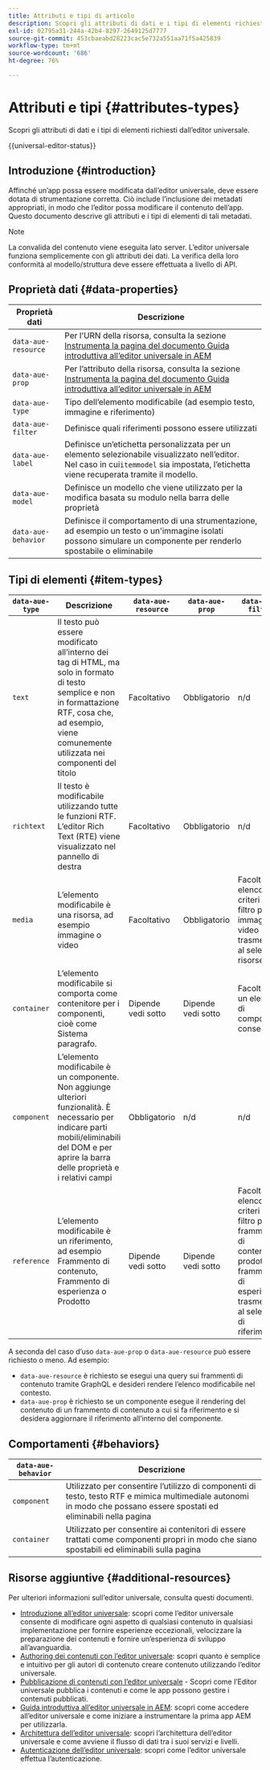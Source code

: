 ```yaml
---
title: Attributi e tipi di articolo
description: Scopri gli attributi di dati e i tipi di elementi richiesti dall’editor universale.
exl-id: 02795a31-244a-42b4-8297-2649125d7777
source-git-commit: 453cbaeabd28223cac5e732a551aa71f5a425839
workflow-type: tm+mt
source-wordcount: '686'
ht-degree: 76%

---
```



# Attributi e tipi {#attributes-types}

Scopri gli attributi di dati e i tipi di elementi richiesti dall’editor universale.

{{universal-editor-status}}

## Introduzione {#introduction}

Affinché un’app possa essere modificata dall’editor universale, deve essere dotata di strumentazione corretta. Ciò include l’inclusione dei metadati appropriati, in modo che l’editor possa modificare il contenuto dell’app. Questo documento descrive gli attributi e i tipi di elementi di tali metadati.

>[!NOTE]
>
>La convalida del contenuto viene eseguita lato server. L’editor universale funziona semplicemente con gli attributi dei dati. La verifica della loro conformità al modello/struttura deve essere effettuata a livello di API.

## Proprietà dati {#data-properties}

| Proprietà dati | Descrizione |
|---|---|
| `data-aue-resource` | Per l’URN della risorsa, consulta la sezione [Instrumenta la pagina del documento Guida introduttiva all’editor universale in AEM](getting-started.md#instrument-thepage) |
| `data-aue-prop` | Per l’attributo della risorsa, consulta la sezione [Instrumenta la pagina del documento Guida introduttiva all’editor universale in AEM](getting-started.md#instrument-thepage) |
| `data-aue-type` | Tipo dell’elemento modificabile (ad esempio testo, immagine e riferimento) |
| `data-aue-filter` | Definisce quali riferimenti possono essere utilizzati |
| `data-aue-label` | Definisce un’etichetta personalizzata per un elemento selezionabile visualizzato nell’editor. <br>Nel caso in cui`itemmodel` sia impostata, l’etichetta viene recuperata tramite il modello. |
| `data-aue-model` | Definisce un modello che viene utilizzato per la modifica basata su modulo nella barra delle proprietà |
| `data-aue-behavior` | Definisce il comportamento di una strumentazione, ad esempio un testo o un&#39;immagine isolati possono simulare un componente per renderlo spostabile o eliminabile |

## Tipi di elementi {#item-types}

| `data-aue-type` | Descrizione | `data-aue-resource` | `data-aue-prop` | `data-aue-filter` | `data-aue-label` | `data-aue-model` | `data-aue-behavior` |
|---|---|---|---|---|---|---|---|
| `text` | Il testo può essere modificato all’interno dei tag di HTML, ma solo in formato di testo semplice e non in formattazione RTF, cosa che, ad esempio, viene comunemente utilizzata nei componenti del titolo | Facoltativo | Obbligatorio | n/d | Facoltativo | n/d | Facoltativo |
| `richtext` | Il testo è modificabile utilizzando tutte le funzioni RTF. L’editor Rich Text (RTE) viene visualizzato nel pannello di destra | Facoltativo | Obbligatorio | n/d | Facoltativo | n/d | Facoltativo |
| `media` | L’elemento modificabile è una risorsa, ad esempio immagine o video | Facoltativo | Obbligatorio | Facoltativo<br>elenco di criteri di filtro per immagini o video trasmessi al selettore risorse | Facoltativo | n/d | Facoltativo |
| `container` | L’elemento modificabile si comporta come contenitore per i componenti, cioè come Sistema paragrafo. | Dipende <br>vedi sotto | Dipende <br>vedi sotto | Facoltativo<br>un elenco di componenti consentiti | Facoltativo | n/d | n/d |
| `component` | L’elemento modificabile è un componente. Non aggiunge ulteriori funzionalità. È necessario per indicare parti mobili/eliminabili del DOM e per aprire la barra delle proprietà e i relativi campi | Obbligatorio | n/d | n/d | Facoltativo | Facoltativo | n/d |
| `reference` | L’elemento modificabile è un riferimento, ad esempio Frammento di contenuto, Frammento di esperienza o Prodotto | Dipende <br>vedi sotto | Dipende <br>vedi sotto | Facoltativo<br>elenco di criteri di filtro per frammento di contenuto, prodotto o frammento di esperienza trasmessi al selettore di riferimento | Facoltativo | Facoltativo | n/d |

A seconda del caso d’uso `data-aue-prop` o `data-aue-resource` può essere richiesto o meno. Ad esempio:

* `data-aue-resource` è richiesto se esegui una query sui frammenti di contenuto tramite GraphQL e desideri rendere l’elenco modificabile nel contesto.
* `data-aue-prop` è richiesto se un componente esegue il rendering del contenuto di un frammento di contenuto a cui si fa riferimento e si desidera aggiornare il riferimento all’interno del componente.

## Comportamenti {#behaviors}

| `data-aue-behavior` | Descrizione |
|---|---|
| `component` | Utilizzato per consentire l’utilizzo di componenti di testo, testo RTF e mimica multimediale autonomi in modo che possano essere spostati ed eliminabili nella pagina |
| `container` | Utilizzato per consentire ai contenitori di essere trattati come componenti propri in modo che siano spostabili ed eliminabili sulla pagina |

## Risorse aggiuntive {#additional-resources}

Per ulteriori informazioni sull’editor universale, consulta questi documenti.

* [Introduzione all’editor universale](introduction.md): scopri come l’editor universale consente di modificare ogni aspetto di qualsiasi contenuto in qualsiasi implementazione per fornire esperienze eccezionali, velocizzare la preparazione dei contenuti e fornire un’esperienza di sviluppo all’avanguardia.
* [Authoring dei contenuti con l’editor universale](authoring.md): scopri quanto è semplice e intuitivo per gli autori di contenuto creare contenuto utilizzando l’editor universale.
* [Pubblicazione di contenuti con l’editor universale](publishing.md) - Scopri come l’Editor universale pubblica i contenuti e come le app possono gestire i contenuti pubblicati.
* [Guida introduttiva all’editor universale in AEM](getting-started.md): scopri come accedere all’editor universale e come iniziare a instrumentare la prima app AEM per utilizzarla.
* [Architettura dell’editor universale](architecture.md): scopri l’architettura dell’editor universale e come avviene il flusso di dati tra i suoi servizi e livelli.
* [Autenticazione dell’editor universale](authentication.md): scopri come l’editor universale effettua l’autenticazione.
